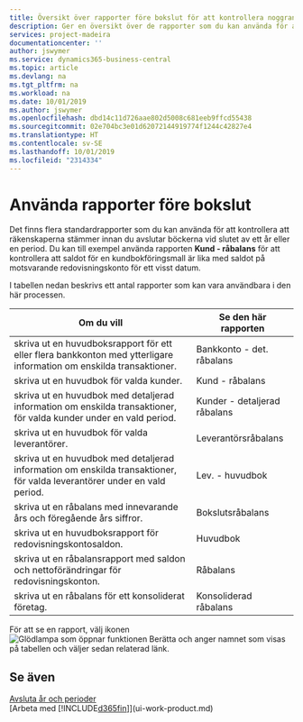 ```yaml
---
title: Översikt över rapporter före bokslut för att kontrollera noggrannheten för kontot | Microsoft Docs
description: Ger en översikt över de rapporter som du kan använda för att kontrollera att räkenskaperna stämmer innan du avslutar böckerna vid slutet av ett år eller en period.
services: project-madeira
documentationcenter: ''
author: jswymer
ms.service: dynamics365-business-central
ms.topic: article
ms.devlang: na
ms.tgt_pltfrm: na
ms.workload: na
ms.date: 10/01/2019
ms.author: jswymer
ms.openlocfilehash: dbd14c11d726aae802d5008c681eeb9ffcd55438
ms.sourcegitcommit: 02e704bc3e01d62072144919774f1244c42827e4
ms.translationtype: HT
ms.contentlocale: sv-SE
ms.lasthandoff: 10/01/2019
ms.locfileid: "2314334"
---
```

# <a name="using-pre-closing-reports"></a>Använda rapporter före bokslut
Det finns flera standardrapporter som du kan använda för att kontrollera att räkenskaperna stämmer innan du avslutar böckerna vid slutet av ett år eller en period. Du kan till exempel använda rapporten **Kund - råbalans** för att kontrollera att saldot för en kundbokföringsmall är lika med saldot på motsvarande redovisningskonto för ett visst datum.

I tabellen nedan beskrivs ett antal rapporter som kan vara användbara i den här processen.

| Om du vill | Se den här rapporten |
| --- | --- |
| skriva ut en huvudboksrapport för ett eller flera bankkonton med ytterligare information om enskilda transaktioner. |Bankkonto - det. råbalans |
| skriva ut en huvudbok för valda kunder. |Kund - råbalans |
| skriva ut en huvudbok med detaljerad information om enskilda transaktioner, för valda kunder under en vald period. |Kunder - detaljerad råbalans |
| skriva ut en huvudbok för valda leverantörer. |Leverantörsråbalans |
| skriva ut en huvudbok med detaljerad information om enskilda transaktioner, för valda leverantörer under en vald period. |Lev. - huvudbok |
| skriva ut en råbalans med innevarande års och föregående års siffror. |Bokslutsråbalans |
| skriva ut en huvudboksrapport för redovisningskontosaldon. |Huvudbok |
| skriva ut en råbalansrapport med saldon och nettoförändringar för redovisningskonton. |Råbalans |
| skriva ut en råbalans för ett konsoliderat företag. |Konsoliderad råbalans |

För att se en rapport, välj ikonen ![Glödlampa som öppnar funktionen Berätta](media/ui-search/search_small.png "Berätta vad du vill göra") och anger namnet som visas på tabellen och väljer sedan relaterad länk.

## <a name="see-also"></a>Se även
[Avsluta år och perioder](year-close-years-periods.md)  
[Arbeta med [!INCLUDE[d365fin](includes/d365fin_md.md)]](ui-work-product.md)

